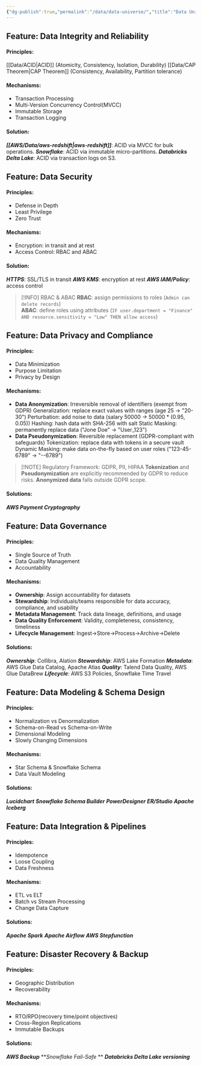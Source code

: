 ```yaml
---
{"dg-publish":true,"permalink":"/data/data-universe/","title":"Data Universe"}
---
```


## Feature: Data Integrity and Reliability
#### Principles: 
[[Data/ACID\|ACID]] (Atomicity, Consistency, Isolation, Durability)
[[Data/CAP Theorem\|CAP Theorem]] (Consistency, Availability, Partition tolerance)
#### Mechanisms:
- Transaction Processing
- Multi-Version Concurrency Control(MVCC)
- Immutable Storage
- Transaction Logging
#### Solution: 
***[[AWS/Data/aws-redshift\|aws-redshift]]***: ACID via MVCC for bulk operations.
***Snowflake***: ACID via immutable micro-partitions.
***Databricks Delta Lake***: ACID via transaction logs on S3.

## Feature: Data Security
#### Principles: 
- Defense in Depth
- Least Privilege
- Zero Trust
#### Mechanisms:
- Encryption: in transit and at rest
- Access Control: RBAC and ABAC
#### Solution:
***HTTPS***: SSL/TLS in transit
***AWS KMS***: encryption at rest
***AWS IAM/Policy***: access control
>[!INFO] RBAC & ABAC
>**RBAC**: assign permissions to roles (`Admin can delete records`) \
  **ABAC**: define roles using attributes (`IF user.department = "Finance" AND resource.sensitivity = "Low" THEN allow access`)

## Feature: Data Privacy and Compliance
#### Principles: 
- Data Minimization
- Purpose Limitation
- Privacy by Design
#### Mechanisms:
- **Data Anonymization**: Irreversible removal of identifiers (exempt from GDPR)
	Generalization: replace exact values with ranges (age 25 -> "20-30")
	Perturbation: add noise to data (salary 50000 -> 50000 * (0.95, 0.05))
	Hashing: hash data with SHA-256 with salt
	Static Masking: permanently replace data ("Jone Doe" -> "User_123")
- **Data Pseudonymization**: Reversible replacement (GDPR-compliant with safeguards)
	Tokenization: replace data with tokens in a secure vault
	Dynamic Masking: make data on-the-fly based on user roles ("123-45-6789" → "--6789")	

> [!NOTE] Regulatory Framework: GDPR, PII, HIPAA
> **Tokenization** and **Pseudonymization** are explicitly recommended by GDPR to reduce risks.
> **Anonymized data** falls outside GDPR scope.
#### Solutions:
***AWS Payment Cryptography***
## Feature: Data Governance
#### Principles:
- Single Source of Truth
- Data Quality Management
- Accountability
#### Mechanisms:
- **Ownership**: Assign accountability for datasets
- **Stewardship**: Individuals/teams responsible for data accuracy, compliance, and usability
- **Metadata Management**: Track data lineage, definitions, and usage
- **Data Quality Enforcement**: Validity, completeness, consistency, timeliness
- **Lifecycle Management**: Ingest->Store->Process->Archive->Delete
#### Solutions:  
***Ownership***: Collibra, Alation
***Stewardship***: AWS Lake Formation
***Metadata***: AWS Glue Data Catalog, Apache Atlas
***Quality***: Talend Data Quality, AWS Glue DataBrew
***Lifecycle***: AWS S3 Policies, Snowflake Time Travel

## Feature: Data Modeling & Schema Design
#### Principles: 
- Normalization vs Denormalization 
- Schema-on-Read vs Schema-on-Write 
- Dimensional Modeling
- Slowly Changing Dimensions
#### Mechanisms:
- Star Schema & Snowflake Schema
- Data Vault Modeling
#### Solutions:
***Lucidchart***
***Snowflake Schema Builder***
***PowerDesigner***
***ER/Studio***
***Apache Iceberg***
## Feature: Data Integration & Pipelines
#### Principles: 
- Idempotence
- Loose Coupling
- Data Freshness
#### Mechanisms:
- ETL vs ELT 
- Batch vs Stream Processing 
- Change Data Capture
#### Solutions: 
***Apache Spark***
***Apache Airflow***
***AWS Stepfunction***

## Feature: Disaster Recovery & Backup
#### Principles: 
- Geographic Distribution
- Recoverability
#### Mechanisms:
- RTO/RPO(recovery time/point objectives)
- Cross-Region Replications
- Immutable Backups
#### Solutions: 
***AWS Backup***
***Snowflake Fail-Safe* **
***Databricks Delta Lake versioning***



































